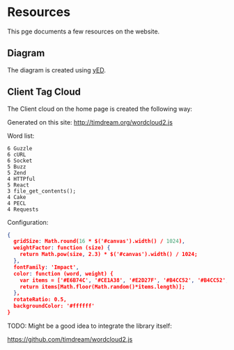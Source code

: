 # Resources

This pge documents a few resources on the website.

## Diagram

The diagram is created using [yED](https://www.yworks.com/products/yed).


## Client Tag Cloud

The Client cloud on the home page is created the following way:

Generated on this site: http://timdream.org/wordcloud2.js

Word list:

```
6 Guzzle
6 cURL
6 Socket
5 Buzz
5 Zend
4 HTTPful
5 React
3 file_get_contents();
4 Cake
4 PECL
4 Requests
```

Configuration:

``` json
{
  gridSize: Math.round(16 * $('#canvas').width() / 1024),
  weightFactor: function (size) {
    return Math.pow(size, 2.3) * $('#canvas').width() / 1024;
  },
  fontFamily: 'Impact',
  color: function (word, weight) {
    var items = ['#E6B74C', '#CE1A38', '#E2D27F', '#B4CC52', '#B4CC52', '#4D4D4D', '#E96F7F', '#27AAE2', '#02467A'];
    return items[Math.floor(Math.random()*items.length)];
  },
  rotateRatio: 0.5,
  backgroundColor: '#ffffff'
}
```

TODO: Might be a good idea to integrate the library itself:

https://github.com/timdream/wordcloud2.js
